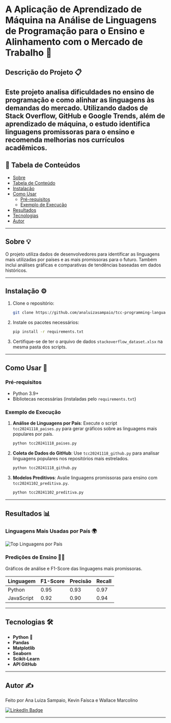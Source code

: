 
# A Aplicação de Aprendizado de Máquina na Análise de Linguagens de Programação para o Ensino e Alinhamento com o Mercado de Trabalho 🚀

## Descrição do Projeto 📋

Este projeto analisa dificuldades no ensino de programação e como alinhar as linguagens às demandas do mercado. Utilizando dados de Stack Overflow, GitHub e Google Trends, além de aprendizado de máquina, o estudo identifica linguagens promissoras para o ensino e recomenda melhorias nos currículos acadêmicos.
---

## 📜 Tabela de Conteúdos

<!--ts-->
   * [Sobre](#sobre)
   * [Tabela de Conteúdo](#tabela-de-conteúdo)
   * [Instalação](#instalação)
   * [Como Usar](#como-usar)
      * [Pré-requisitos](#pré-requisitos)
      * [Exemplo de Execução](#exemplo-de-execução)
   * [Resultados](#resultados)
   * [Tecnologias](#tecnologias)
   * [Autor](#autor)
<!--te-->

---

## Sobre 💡

O projeto utiliza dados de desenvolvedores para identificar as linguagens mais utilizadas por países e as mais promissoras para o futuro. Também inclui análises gráficas e comparativas de tendências baseadas em dados históricos.

---

## Instalação ⚙️

1. Clone o repositório:
   ```bash
   git clone https://github.com/analuizasampaio/tcc-programming-languages-education-ml
   ```

2. Instale os pacotes necessários:
   ```bash
   pip install -r requirements.txt
   ```

3. Certifique-se de ter o arquivo de dados `stackoverflow_dataset.xlsx` na mesma pasta dos scripts.

---

## Como Usar 🚀

### Pré-requisitos

- Python 3.9+
- Bibliotecas necessárias (instaladas pelo `requirements.txt`)

### Exemplo de Execução

1. **Análise de Linguagens por País**:
   Execute o script `tcc20241118_paises.py` para gerar gráficos sobre as linguagens mais populares por país.
   ```bash
   python tcc20241118_paises.py
   ```

2. **Coleta de Dados do GitHub**:
   Use `tcc20241118_github.py` para analisar linguagens populares nos repositórios mais estrelados.
   ```bash
   python tcc20241118_github.py
   ```

3. **Modelos Preditivos**:
   Avalie linguagens promissoras para ensino com `tcc20241102_preditiva.py`.
   ```bash
   python tcc20241102_preditiva.py
   ```

---

## Resultados 📊

### Linguagens Mais Usadas por País 🌍
![Top Linguagens por País](top_languages_by_country.png)

### Predições de Ensino 🧑‍🏫
Gráficos de análise e F1-Score das linguagens mais promissoras.

| Linguagem     | F1-Score | Precisão | Recall |
|---------------|----------|----------|--------|
| Python        | 0.95     | 0.93     | 0.97   |
| JavaScript    | 0.92     | 0.90     | 0.94   |

---

## Tecnologias 🛠️

- **Python** 🐍
- **Pandas**
- **Matplotlib**
- **Seaborn**
- **Scikit-Learn**
- **API GitHub**

---

## Autor ✍️

Feito por Ana Luiza Sampaio, Kevin Faísca e Wallace Marcolino

[![LinkedIn Badge](https://img.shields.io/badge/-Ana%20Luiza%20Sampaio-blue?style=flat-square&logo=Linkedin&logoColor=white&link=https://www.linkedin.com/in/analuizasampaio/)](https://www.linkedin.com/in/analuizasampaio/)

---

